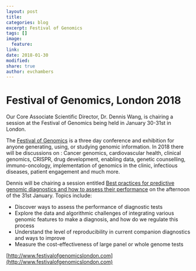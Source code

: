 ```yaml
---
layout: post
title:
categories: blog
excerpt: Festival of Genomics
tags: []
image:
  feature:
link:
date: 2018-01-30
modified:
share: true
author: evchambers
---
```


# Festival of Genomics, London 2018

Our Core Associate Scientific Director, Dr. Dennis Wang, is chairing a session at the Festival of Genomics being held in January 30-31st in London.


The [Festival of Genomics](http://www.festivalofgenomicslondon.com) is a three day conference and exhibition for anyone generating, using, or studying genomic information. 
In 2018 there will be discussions on : Cancer genomics, cardiovascular health, clinical genomics, CRISPR, drug development, enabling data, genetic counselling, immuno-oncology, implementation of genomics in the clinic, infectious diseases, patient engagement and much more.

Dennis will be chairing a session entitled [Best practices for predictive genomic diagnostics and how to assess their performance](http://www.festivalofgenomicslondon.com/speakers/dennis-wang) on the afternoon of the 31st January. Topics include:
* Discover ways to assess the performance of diagnostic tests
* Explore the data and algorithmic challenges of integrating various genomic features to make a diagnosis, and how do we regulate this process
* Understand the level of reproducibility in current companion diagnostics and ways to improve
* Measure the cost-effectiveness of large panel or whole genome tests

[http://www.festivalofgenomicslondon.com](http://www.festivalofgenomicslondon.com)

